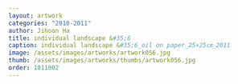```yaml
---
layout: artwork 
categories: "2010-2011"
author: Jihoon Ha 
title: individual landscape &#35;6 
caption: individual landscape &#35;6_oil on paper_25×25㎝_2011 
image: /assets/images/artworks/artwork056.jpg 
thumb: /assets/images/artworks/thumbs/artwork056.jpg 
order: 1011002 
---
```

